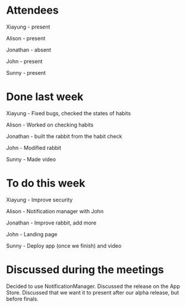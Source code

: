 # Attendees
Xiayung - present

Alison - present

Jonathan - absent

John - present

Sunny - present

# Done last week
Xiayung - Fixed bugs, checked the states of habits

Alison - Worked on checking habits

Jonathan - built the rabbit from the habit check

John - Modified rabbit

Sunny - Made video

# To do this week
Xiayung - Improve security

Alison - Notification manager with John

Jonathan - Improve rabbit, add more

John - Landing page

Sunny - Deploy app (once we finish) and video

# Discussed during the meetings
Decided to use NotificationManager. Discussed the release on the App Store.
Discussed that we want it to present after our alpha release, but before finals.
